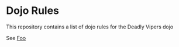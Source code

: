 Dojo Rules
==========

This repository contains a list of dojo rules for the Deadly Vipers dojo

See [Foo](https://github.com/deadlyvipers)

